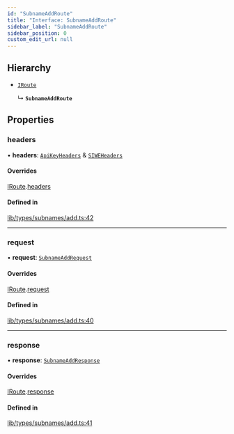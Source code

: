 ```yaml
---
id: "SubnameAddRoute"
title: "Interface: SubnameAddRoute"
sidebar_label: "SubnameAddRoute"
sidebar_position: 0
custom_edit_url: null
---
```


## Hierarchy

- [`IRoute`](IRoute.md)

  ↳ **`SubnameAddRoute`**

## Properties

### headers

• **headers**: [`ApiKeyHeaders`](ApiKeyHeaders.md) & [`SIWEHeaders`](SIWEHeaders.md)

#### Overrides

[IRoute](IRoute.md).[headers](IRoute.md#headers)

#### Defined in

[lib/types/subnames/add.ts:42](https://github.com/JustaName-id/JustaName-sdk/blob/d3b91b5/packages/@justaname.id/sdk/src/lib/types/subnames/add.ts#L42)

___

### request

• **request**: [`SubnameAddRequest`](SubnameAddRequest.md)

#### Overrides

[IRoute](IRoute.md).[request](IRoute.md#request)

#### Defined in

[lib/types/subnames/add.ts:40](https://github.com/JustaName-id/JustaName-sdk/blob/d3b91b5/packages/@justaname.id/sdk/src/lib/types/subnames/add.ts#L40)

___

### response

• **response**: [`SubnameAddResponse`](SubnameAddResponse.md)

#### Overrides

[IRoute](IRoute.md).[response](IRoute.md#response)

#### Defined in

[lib/types/subnames/add.ts:41](https://github.com/JustaName-id/JustaName-sdk/blob/d3b91b5/packages/@justaname.id/sdk/src/lib/types/subnames/add.ts#L41)
